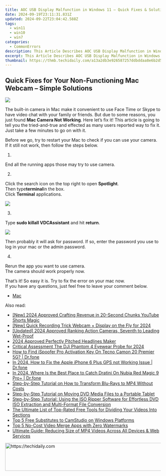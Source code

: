 ```yaml
---
title: AOC USB Display Malfunction in Windows 11 – Quick Fixes & Solutions
date: 2024-09-19T23:11:31.831Z
updated: 2024-09-22T23:04:42.588Z
tags:
  - win11
  - win10
  - win7
categories:
  - CommonErrors
description: This Article Describes AOC USB Display Malfunction in Windows 11 – Quick Fixes & Solutions
excerpt: This Article Describes AOC USB Display Malfunction in Windows 11 – Quick Fixes & Solutions
thumbnail: https://thmb.techidaily.com/a13a2db3e926587257ddbddaa8e6b2d5c7f6b5a5b0f13a0f229c89b6858d4777.jpg
---
```


## Quick Fixes for Your Non-Functioning Mac Webcam – Simple Solutions

![](https://images.drivereasy.com/wp-content/uploads/2017/04/1-14.jpg)
  
The built-in camera in Mac make it convenient to use Face Time or Skype to have video chat with your family or friends. But due to some reasons, you just found **Mac Camera Not Working**. Here let’s fix it! This article is going to tell you the tried-and-true and effected as many users reported way to fix it. Just take a few minutes to go on with it.  
  
Before we go, try to restart your Mac to check if you can use your camera. If it still not work, then follow the steps below.  
  
1)  

End all the running apps those may try to use camera.  
  
2)  

Click the search icon on the top right to open **Spotlight**.  
Then type**terminal**in the box.  
Click **Terminal** applications.  
  
![](https://images.drivereasy.com/wp-content/uploads/2017/04/2-14.jpg)
  
3)  

Type **sudo killall VDCAssistant** and hit **return**.  
  
![](https://images.drivereasy.com/wp-content/uploads/2017/04/3-8.png)
  
Then probably it will ask for password. If so, enter the password you use to log in your mac or the admin password.  
  
4)  

Rerun the app you want to use camera.  
The camera should work properly now.  
  
That’s it! So easy it is. Try to fix the error on your mac now.  
If you have any questions, just feel free to leave your comment below.

* [Mac](https://tools.techidaily.com/drivereasy/download/)

<ins class="adsbygoogle"
     style="display:block"
     data-ad-format="autorelaxed"
     data-ad-client="ca-pub-7571918770474297"
     data-ad-slot="1223367746"></ins>

<ins class="adsbygoogle"
     style="display:block"
     data-ad-client="ca-pub-7571918770474297"
     data-ad-slot="8358498916"
     data-ad-format="auto"
     data-full-width-responsive="true"></ins>

<span class="atpl-alsoreadstyle">Also read:</span>
<div><ul>
<li><a href="https://facebook-record-videos.techidaily.com/new-2024-approved-crafting-revenue-in-20-second-chunks-youtube-shorts-magic/"><u>[New] 2024 Approved Crafting Revenue in 20-Second Chunks YouTube Shorts Magic</u></a></li>
<li><a href="https://desktop-recording.techidaily.com/new-quick-recording-trick-webcam-plus-display-on-the-fly-for-2024/"><u>[New] Quick Recording Trick Webcam + Display on the Fly for 2024</u></a></li>
<li><a href="https://fox-hovers.techidaily.com/updated-2024-approved-ranking-action-cameras-seventh-to-leading-wet-proof/"><u>[Updated] 2024 Approved Ranking Action Cameras, Seventh to Leading Wet-Proof</u></a></li>
<li><a href="https://extra-guidance.techidaily.com/2024-approved-perfectly-pitched-headlines-maker/"><u>2024 Approved Perfectly Pitched Headlines Maker</u></a></li>
<li><a href="https://fox-blue.techidaily.com/critical-assessment-the-dji-phantom-4-eyewear-probe-for-2024/"><u>Critical Assessment The DJi Phantom 4 Eyewear Probe for 2024</u></a></li>
<li><a href="https://fake-location.techidaily.com/how-to-find-ispoofer-pro-activation-key-on-tecno-camon-20-premier-5g-drfone-by-drfone-virtual-android/"><u>How to Find iSpoofer Pro Activation Key On Tecno Camon 20 Premier 5G? | Dr.fone</u></a></li>
<li><a href="https://iphone-location.techidaily.com/in-2024-how-to-fix-the-apple-iphone-6-plus-gps-not-working-issue-drfone-by-drfone-virtual-ios/"><u>In 2024, How to Fix the Apple iPhone 6 Plus GPS not Working Issue | Dr.fone</u></a></li>
<li><a href="https://pokemon-go-android.techidaily.com/in-2024-where-is-the-best-place-to-catch-dratini-on-nubia-red-magic-9-proplus-drfone-by-drfone-virtual-android/"><u>In 2024, Where Is the Best Place to Catch Dratini On Nubia Red Magic 9 Pro+ | Dr.fone</u></a></li>
<li><a href="https://win-howtos.techidaily.com/step-by-step-tutorial-on-how-to-transform-blu-rays-to-mp4-without-costs/"><u>Step-by-Step Tutorial on How to Transform Blu-Rays to MP4 Without Costs</u></a></li>
<li><a href="https://win-howtos.techidaily.com/step-by-step-tutorial-on-moving-dvd-media-files-to-a-portable-tablet/"><u>Step-by-Step Tutorial on Moving DVD Media Files to a Portable Tablet</u></a></li>
<li><a href="https://win-howtos.techidaily.com/step-by-step-tutorial-using-the-iso-ripper-software-for-effortless-dvd-iso-extraction-and-multi-format-file-conversion/"><u>Step-by-Step Tutorial: Using the ISO Ripper Software for Effortless DVD ISO Extraction and Multi-Format File Conversion</u></a></li>
<li><a href="https://win-howtos.techidaily.com/the-ultimate-list-of-top-rated-free-tools-for-dividing-your-videos-into-sections/"><u>The Ultimate List of Top-Rated Free Tools for Dividing Your Videos Into Sections</u></a></li>
<li><a href="https://win-howtos.techidaily.com/top-5-free-substitutes-to-camstudio-on-windows-platforms/"><u>Top 5 Free Substitutes to CamStudio on Windows Platforms</u></a></li>
<li><a href="https://win-howtos.techidaily.com/top-5-no-cost-video-merge-apps-with-zero-watermarks/"><u>Top 5 No-Cost Video Merge Apps with Zero Watermarks</u></a></li>
<li><a href="https://win-howtos.techidaily.com/ultimate-guide-reducing-size-of-mp4-videos-across-all-devices-and-web-services/"><u>Ultimate Guide: Reducing Size of MP4 Videos Across All Devices & Web Services</u></a></li>
</ul></div>

<!-- affiliate ads begin -->
<a href="https://ephamedtechinc.pxf.io/c/5597632/2136614/26400" target="_top" id="2136614">
  <img src="//a.impactradius-go.com/display-ad/26400-2136614" border="0" alt="https://techidaily.com" width="728" height="90"/>
</a>
<img height="0" width="0" src="https://ephamedtechinc.pxf.io/i/5597632/2136614/26400" style="position:absolute;visibility:hidden;" border="0" />
<!-- affiliate ads end -->

